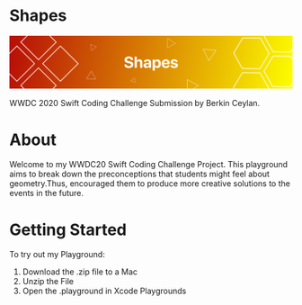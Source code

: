 # Shapes

![](https://raw.githubusercontent.com/berkinceylan/WWDC20/master/Contents/Resources/header.png)

WWDC 2020 Swift Coding Challenge Submission by Berkin Ceylan.

# About

Welcome to my WWDC20 Swift Coding Challenge Project. This playground aims to break down the preconceptions that students might feel about geometry.Thus, encouraged them to produce more creative solutions to the events in the future.

# Getting Started

To try out my Playground:

1) Download the .zip file to a Mac
2) Unzip the File
3) Open the .playground in Xcode Playgrounds
